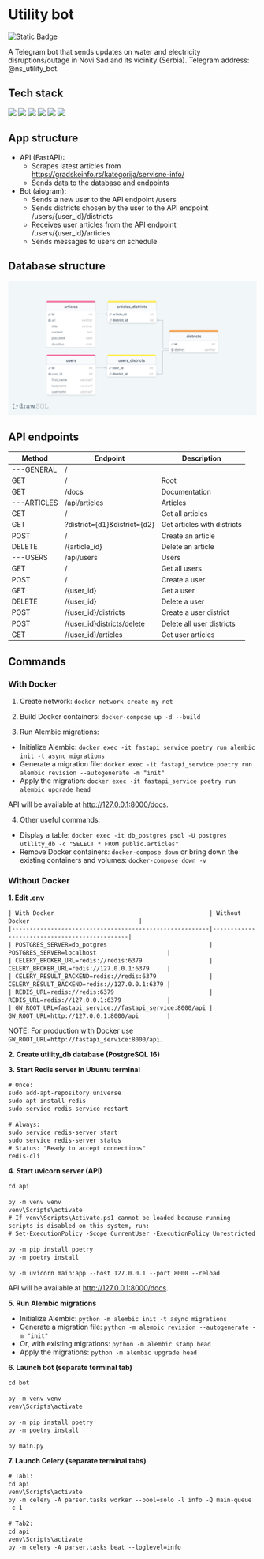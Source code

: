 # Utility bot

![Static Badge](https://img.shields.io/badge/production-finished-blue)

A Telegram bot that sends updates on water and electricity disruptions/outage in Novi Sad and its vicinity (Serbia). Telegram address: @ns_utility_bot.

## Tech stack

<img src="https://img.shields.io/badge/FastAPI-fc884d?style=for-the-badge&logo=fastapi&logoColor=black"/> <img src="https://img.shields.io/badge/Redis-fc884d?style=for-the-badge&logo=Redis&logoColor=black"/> <img src="https://img.shields.io/badge/Celery-fc884d?style=for-the-badge"/> <img src="https://img.shields.io/badge/PostgreSQL-f5df66?style=for-the-badge&logo=PostgreSQL&logoColor=black"/> <img src="https://img.shields.io/badge/AsyncIO-65a362?style=for-the-badge&logo=AsyncIO&logoColor=black"/> <img src="https://img.shields.io/badge/aiogram-65a362?style=for-the-badge&logo=aiogram&logoColor=black"/>

## App structure

- API (FastAPI): 
  - Scrapes latest articles from https://gradskeinfo.rs/kategorija/servisne-info/
  - Sends data to the database and endpoints
- Bot (aiogram):
  - Sends a new user to the API endpoint /users
  - Sends districts chosen by the user to the API endpoint /users/{user_id}/districts
  - Receives user articles from the API endpoint /users/{user_id}/articles
  - Sends messages to users on schedule

## Database structure

![Database structure](https://raw.githubusercontent.com/kooznitsa/utility_bot/main/api/database/db_diagram.png)

## API endpoints

| Method      | Endpoint                     | Description                 |
|-------------|------------------------------|-----------------------------|
| ---GENERAL  | /	                           |                             |
| GET	        | /	                           | Root                        |
| GET	        | /docs	                       | Documentation               |
| ---ARTICLES | /api/articles                | Articles                    | 
| GET         | /                            | Get all articles            |
| GET         | ?district={d1}&district={d2} | Get articles with districts |
| POST        | /                            | Create an article           |
| DELETE      | /{article_id}                | Delete an article           |
| ---USERS	   | /api/users                   | Users                       |
| GET	        | /                            | Get all users               |
| POST	       | / 	                          | Create a user               |
| GET	        | /{user_id}	                  | Get a user                  |
| DELETE	     | /{user_id}	                  | Delete a user               |
| POST	       | /{user_id}/districts	        | Create a user district      |
| POST	       | /{user_id}districts/delete	  | Delete all user districts   |
| GET	        | /{user_id}/articles	         | Get user articles           |

## Commands

### With Docker

1. Create network: ```docker network create my-net```

2. Build Docker containers: ```docker-compose up -d --build```

3. Run Alembic migrations:
  - Initialize Alembic: ```docker exec -it fastapi_service poetry run alembic init -t async migrations```
  - Generate a migration file: ```docker exec -it fastapi_service poetry run alembic revision --autogenerate -m "init"```
  - Apply the migration: ```docker exec -it fastapi_service poetry run alembic upgrade head```

API will be available at http://127.0.0.1:8000/docs.

4. Other useful commands:
  - Display a table: ```docker exec -it db_postgres psql -U postgres utility_db -c "SELECT * FROM public.articles"```
  - Remove Docker containers: ```docker-compose down``` or bring down the existing containers and volumes: ```docker-compose down -v```

### Without Docker

**1. Edit .env**
```
| With Docker                                            | Without Docker                               |
|--------------------------------------------------------|----------------------------------------------|
| POSTGRES_SERVER=db_potgres                             | POSTGRES_SERVER=localhost                    |
| CELERY_BROKER_URL=redis://redis:6379                   | CELERY_BROKER_URL=redis://127.0.0.1:6379     |
| CELERY_RESULT_BACKEND=redis://redis:6379               | CELERY_RESULT_BACKEND=redis://127.0.0.1:6379 |
| REDIS_URL=redis://redis:6379                           | REDIS_URL=redis://127.0.0.1:6379             |
| GW_ROOT_URL=fastapi_service://fastapi_service:8000/api | GW_ROOT_URL=http://127.0.0.1:8000/api        |
```

NOTE: For production with Docker use ```GW_ROOT_URL=http://fastapi_service:8000/api```.

**2. Create utility_db database (PostgreSQL 16)**

**3. Start Redis server in Ubuntu terminal**
```
# Once:
sudo add-apt-repository universe
sudo apt install redis
sudo service redis-service restart

# Always:
sudo service redis-server start
sudo service redis-server status
# Status: "Ready to accept connections"
redis-cli
```

**4. Start uvicorn server (API)**
```
cd api

py -m venv venv
venv\Scripts\activate
# If venv\Scripts\Activate.ps1 cannot be loaded because running scripts is disabled on this system, run:
# Set-ExecutionPolicy -Scope CurrentUser -ExecutionPolicy Unrestricted

py -m pip install poetry
py -m poetry install

py -m uvicorn main:app --host 127.0.0.1 --port 8000 --reload
```

API will be available at http://127.0.0.1:8000/docs.

**5. Run Alembic migrations**
- Initialize Alembic: ```python -m alembic init -t async migrations```
- Generate a migration file: ```python -m alembic revision --autogenerate -m "init"```
- Or, with existing migrations: ```python -m alembic stamp head```
- Apply the migrations: ```python -m alembic upgrade head```

**6. Launch bot (separate terminal tab)**
```
cd bot

py -m venv venv
venv\Scripts\activate

py -m pip install poetry
py -m poetry install

py main.py
```

**7. Launch Celery (separate terminal tabs)**
```
# Tab1: 
cd api
venv\Scripts\activate
py -m celery -A parser.tasks worker --pool=solo -l info -Q main-queue -c 1

# Tab2:
cd api
venv\Scripts\activate
py -m celery -A parser.tasks beat --loglevel=info
```
